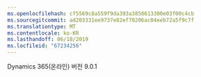 ```yaml
---
ms.openlocfilehash: cf5569c8a559f9da393a3850613300e03f00c4cb
ms.sourcegitcommit: ad203331ee9737e82ef70206ac04eeb72a5f9c7f
ms.translationtype: MT
ms.contentlocale: ko-KR
ms.lasthandoff: 06/18/2019
ms.locfileid: "67234256"
---
```

Dynamics 365(온라인) 버전 9.0.1
